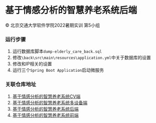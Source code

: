 # 基于情感分析的智慧养老系统后端

&copy; 北京交通大学软件学院2022暑期实训 第5小组

### 运行步骤

1. 运行数据库脚本`dump-elderly_care_back.sql`
2. 修改`\back\src\main\resources\application.yml`中关于数据库的设置
3. 修改和IP相关的设置
4. 运行三个`Spring Boot Application`启动微服务

### 关联仓库地址
1. [基于情感分析的智慧养老系统CV端](https://gitee.com/GY-code/care-in-ease)
2. [基于情感分析的智慧养老系统多设备端](https://gitee.com/GY-code/care-in-ease-multidevice)
3. [基于情感分析的智慧养老系统后端](https://gitee.com/lucas-jay/smart-retirement-backend)
4. [基于情感分析的智慧养老系统前端](https://gitee.com/GY-code/care-in-ease-front)